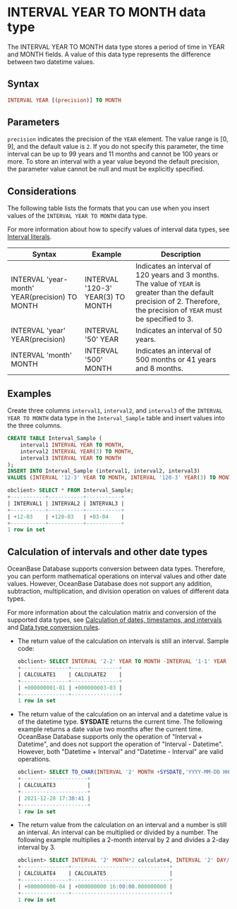 # INTERVAL YEAR TO MONTH data type

The INTERVAL YEAR TO MONTH data type stores a period of time in YEAR and MONTH fields. A value of this data type represents the difference between two datetime values.

## Syntax

```sql
INTERVAL YEAR [(precision)] TO MONTH
```

## Parameters

`precision` indicates the precision of the `YEAR` element. The value range is [0, 9], and the default value is `2`. If you do not specify this parameter, the time interval can be up to 99 years and 11 months and cannot be 100 years or more. To store an interval with a year value beyond the default precision, the parameter value cannot be null and must be explicitly specified.

## Considerations

The following table lists the formats that you can use when you insert values of the `INTERVAL YEAR TO MONTH` data type.

For more information about how to specify values of interval data types, see [Interval literals](../../3.literal-of-oracle-mode/5.interval-literal-of-oracle-mode.md).

| **Syntax** | **Example** | **Description** |
|------------------------------------------------|------------------------------------|--------------------------------------------------------------|
| INTERVAL 'year-month' YEAR(precision) TO MONTH | INTERVAL  '120-3' YEAR(3) TO MONTH | Indicates an interval of 120 years and 3 months. The value of `YEAR` is greater than the default precision of 2. Therefore, the precision of `YEAR` must be specified to 3.  |
| INTERVAL 'year' YEAR(precision) | INTERVAL '50' YEAR | Indicates an interval of 50 years.  |
| INTERVAL 'month' MONTH | INTERVAL '500' MONTH | Indicates an interval of 500 months or 41 years and 8 months.  |

## Examples

Create three columns `interval1`, `interval2`, and `interval3` of the `INTERVAL YEAR TO MONTH` data type in the `Interval_Sample` table and insert values into the three columns.

```sql
CREATE TABLE Interval_Sample (
    interval1 INTERVAL YEAR TO MONTH,
    interval2 INTERVAL YEAR(3) TO MONTH,
    interval3 INTERVAL YEAR TO MONTH
);
INSERT INTO Interval_Sample (interval1, interval2, interval3)
VALUES (INTERVAL '12-3' YEAR TO MONTH, INTERVAL '120-3' YEAR(3) TO MONTH, INTERVAL '40' MONTH);

obclient> SELECT * FROM Interval_Sample;
+-----------+-----------+-----------+
| INTERVAL1 | INTERVAL2 | INTERVAL3 |
+-----------+-----------+-----------+
| +12-03    | +120-03   | +03-04    |
+-----------+-----------+-----------+
1 row in set
```

## Calculation of intervals and other date types

OceanBase Database supports conversion between data types. Therefore, you can perform mathematical operations on interval values and other date values. However, OceanBase Database does not support any addition, subtraction, multiplication, and division operation on values of different data types.

For more information about the calculation matrix and conversion of the supported data types, see [Calculation of dates, timestamps, and intervals](../4.date-time-and-interval-data-types-of-oracle-mode/8.calculation-of-date-time-and-interval-of-oracle-mode.md) and [Data type conversion rules](../../2.data-type-comparison-rules-of-oracle-mode/6.data-type-conversion-of-oracle-mode.md).

* The return value of the calculation on intervals is still an interval. Sample code:

   ```sql
   obclient> SELECT INTERVAL '2-2' YEAR TO MONTH -INTERVAL '1-1' YEAR  TO MONTH calculate1, INTERVAL '2-2' YEAR TO MONTH + INTERVAL '1-1' YEAR TO MONTH calculate2 FROM DUAL;
   +---------------+---------------+
   | CALCULATE1    | CALCULATE2    |
   +---------------+---------------+
   | +000000001-01 | +000000003-03 |
   +---------------+---------------+
   1 row in set
   ```

* The return value of the calculation on an interval and a datetime value is of the datetime type. **SYSDATE** returns the current time. The following example returns a date value two months after the current time. OceanBase Database supports only the operation of "Interval + Datetime", and does not support the operation of "Interval - Datetime". However, both "Datetime + Interval" and "Datetime - Interval" are valid operations.

   ```sql
   obclient> SELECT TO_CHAR(INTERVAL '2' MONTH +SYSDATE,'YYYY-MM-DD HH24:MI:SS') calculate3 FROM DUAL;
   +---------------------+
   | CALCULATE3          |
   +---------------------+
   | 2021-12-28 17:38:41 |
   +---------------------+
   1 row in set
   ```

* The return value from the calculation on an interval and a number is still an interval. An interval can be multiplied or divided by a number. The following example multiplies a 2-month interval by 2 and divides a 2-day interval by 3.

   ```sql
   obclient> SELECT INTERVAL '2' MONTH*2 calculate4, INTERVAL '2' DAY/3 calculate5 FROM DUAL;
   +---------------+-------------------------------+
   | CALCULATE4    | CALCULATE5                    |
   +---------------+-------------------------------+
   | +000000000-04 | +000000000 16:00:00.000000000 |
   +---------------+-------------------------------+
   1 row in set
   ```
